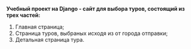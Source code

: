 **Учебный проект на Django - сайт для выбора туров, состоящий из трех частей:**
1. Главная страница;
2. Страница туров, выбраных исходя из от города отправки;
3. Детальная страница тура.

